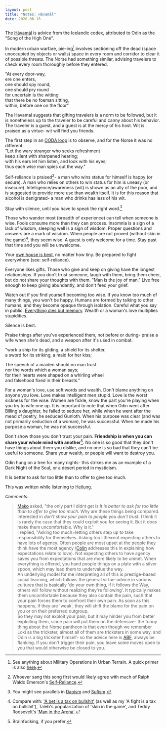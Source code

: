 ```yaml
---
layout: post
title: "Notes: Hávamál"
date: 2020-06-16
---
```


The [Hávamál](https://www.pitt.edu/~dash/havamal.html) is advice from the Icelandic codex, attributed to Odin as the "Song of the High One". 

In modern urban warfare, pie-ing[^1] involves sectioning off the dead (space unoccupied by objects or walls) space in every room and corridor to clear it of possible threats. The Norse had something similar, advising travelers to check every room thoroughly before they entered.

"At every door-way,  
ere one enters,  
one should spy round,  
one should pry round  
for uncertain is the witting  
that there be no foeman sitting,  
within, before one on the floor"

The Havamal suggests that gifting travelers is a norm to be followed, but it is nonetheless up to the traveler to be careful and canny about his behavior. The traveler is a guest, and a guest is at the mercy of his host. Wit is praised as a virtue- wit will find you friends.  

The first step in an [OODA loop](https://en.wikipedia.org/wiki/OODA_loop) is to observe, and for the Norse it was no different:  
"Let the wary stranger who seeks refreshment  
keep silent with sharpened hearing;  
with his ears let him listen, and look with his eyes;  
thus each wise man spies out the way."  

Self-reliance is praised[^2]- a man who wins status for himself is happy (or secure). A man who relies on others to win status for him is uneasy (or insecure). Intelligence/awareness (wit) is shown as an ally of the poor, and is suggested to provide more use than wealth itself. It is for this reason that alcohol is denigrated- a man who drinks has less of his wit.  

Stay with silence, until you have to speak the right word.[^3]

Those who wander most (breadth of experience) can tell when someone is wise. Fools consume more than they can process. Insomnia is a sign of a lack of wisdom, sleeping well is a sign of wisdom. Proper questions and answers are a mark of wisdom. When people are not proved (without skin in the game)[^4], they seem wise. A guest is only welcome for a time. Stay past that time and you will be unwelcome.  

Your [own house is best](https://en.wikipedia.org/wiki/Castle_doctrine#In_the_early_United_States), no matter how tiny. Be prepared to fight everywhere (see: self-reliance).  

Everyone likes gifts. Those who give and keep on giving have the longest relationships. If you don't trust someone, laugh with them, bring them cheer, but do not share your thoughts with them. "Man is the joy of man." Live free enough to keep giving abundantly, and don't feed your grief.  

Watch out if you find yourself becoming too wise. If you know too much of many things, you won't be happy. Humans are formed by talking to other humans, and they become opaque through isolation. Careful what you say in public. [Everything dies but memory](https://youtu.be/ByvtBQoCbGE). Wealth or a woman's love multiplies stupidities.  

Silence is best.  

Praise things after you've experienced them, not before or during- praise a wife when she's dead, and a weapon after it's used in combat.  

"work a ship for its gliding, a shield for its shelter,  
a sword for its striking, a maid for her kiss;   

The speech of a maiden should no man trust  
nor the words which a woman says;  
for their hearts were shaped on a whirling wheel  
and falsehood fixed in their breasts."  

For a woman's love, use soft words and wealth. Don't blame anything on anyone you love. Love makes intelligent men stupid. Love is the worst sickness for the wise. Women are fickle, know the part you're playing when you try to wife one up. It is important to note that when Odin went after Billing's daughter, he failed to seduce her, while when he went after the mead of poetry, he seduced Gunloth. When his purpose was clear (and was not primarily seduction of a woman), he was successful. When he made his purpose a woman, he was not successful.


Don't show those you don't trust your pain. __Friendship is when you can share your whole mind with another__[^5]. No one is so good that they don't have things about them you dislike, and no one is so bad that they can't be useful to someone. Share your wealth, or people will want to destroy you.  

Odin hung on a tree for many nights- this strikes me as an example of a Dark Night of the Soul, or a desert period in mysticism.  

It is better to ask for too little than to offer to give too much.  

This was written while listening to [Heilung](https://heilung.bandcamp.com/).

_Comments:_
> [Mako](http://aboutmako.makopool.com/) asked, "the only part I didnt get is _It is better to ask for too little than to offer to give too much_. Why are these things being compared. Interested in _don't show your pain to people you don't trust_. I think it is rarely the case that they could exploit you for seeing it. But it does make them uncomfortable. Why is it."  
> I replied, "Asking too much=letting others step up to take responsibility for themselves. Asking too little=not expecting others to have lots of agency. Often people are most upset at the people they think have the most agency ([Colin](https://twitter.com/cpopell) addresses this in explaining how expectations relate to love). Not expecting others to have agency saves you from expectations that are more likely to be unmet. When everything is offered, you hand people things on a plate with a silver spoon, which may lead them to undervalue the way.  
> An underlying model for me interpreting all of this is prestige-based social learning, which follows the general virtue-advice in various cultures that is basically 'do your own thing, if it follows the Way, others will follow without realizing they're following'. It typically makes them uncomfortable because they also contain the pain, such that your pain forces them to confront their own pain. As soon as this happens, if they are 'weak', they will shift the blame for the pain on you or on their preferred outgroup.  
> So they may not exploit your pain, but it may hinder you from better exploiting them, since pain will put them on the defensive- the funny thing about the Norse pantheon is that even though we remember Loki as the trickster, almost all of them are tricksters in some way, and Odin is a big trickster himself- so the advice here is [ABF](https://en.wikipedia.org/wiki/Maneuver_warfare), always be flanking. If you don't trigger their pain, you leave some moves open to you that would otherwise be closed to you. 

[^1]: See anything about Military Operations in Urban Terrain. A quick primer is also [here](https://tgace.wordpress.com/category/tactical-preschool/).
[^2]: Whoever sang this song first would likely agree with much of Ralph Waldo Emerson's [Self-Reliance](https://www.gutenberg.org/files/16643/16643-h/16643-h.htm#SELF-RELIANCE).
[^3]: You might see parallels in [Daoism](https://ttc.tasuki.org/display:Code:gff,sm,jhmd,jc,rh) and [Sufism](https://www.azquotes.com/author/12768-Rumi/tag/silence).
[^4]: Compare with: ['A bet is a tax on bullshit'](http://mason.gmu.edu/~rhanson/futarchy.pdf) (as well as my 'A fight is a tax on bullshit'), Taleb's popularization of 'skin in the game', and Teddy Roosevelt's ['Man in the Arena'](https://en.wikipedia.org/wiki/Citizenship_in_a_Republic). 
[^5]: Brainfucking, if you prefer.


